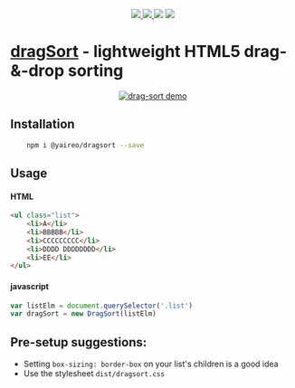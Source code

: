 <p align="center">
  <a href='https://www.npmjs.com/package/@yaireo/dragsort'>
      <img src="https://img.shields.io/npm/v/@yaireo/dragsort.svg" />
  </a>
  <a href='https://simple.wikipedia.org/wiki/MIT_License'>
      <img src="https://img.shields.io/badge/license-MIT-lightgrey" />
  </a>
  <img src="https://img.shields.io/bundlephobia/minzip/@yaireo/dragsort" />
  <img src="https://img.shields.io/npm/dw/@yaireo/dragsort" />
</p>

[dragSort](https://codepen.io/vsync/pen/3f6b998fa1bb1b7c7f74ec89152f39f9/?editors=0100) - lightweight HTML5 drag-&-drop sorting
========

<a align="center" href="https://codepen.io/vsync/pen/3f6b998fa1bb1b7c7f74ec89152f39f9/?editors=0100">

![drag-sort demo](https://raw.githubusercontent.com/yairEO/dragsort/master/demo.gif)

</a>

## Installation
```sh
    npm i @yaireo/dragsort --save
```

## Usage

#### HTML
```html
<ul class="list">
    <li>A</li>
    <li>BBBBB</li>
    <li>CCCCCCCCC</li>
    <li>DDDD DDDDDDDD</li>
    <li>EE</li>
</ul>
```

#### javascript
```js
var listElm = document.querySelector('.list')
var dragSort = new DragSort(listElm)
```

## Pre-setup suggestions:

* Setting `box-sizing: border-box` on your list's children is a good idea
* Use the stylesheet `dist/dragsort.css`
